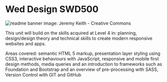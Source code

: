 # Wed Design SWD500
![readme banner](/RepoAssets/MyBanner__0000_DES500.png)
image: Jeremy Keith  - Creative Commons

This unit will build on the skills acquired at Level 4 in: planning, design/design theory and technical skills to create modern responsive websites and apps.

Areas covered: semantic HTML 5 markup, presentation layer styling using CSS3, interactive behaviours with JavaScript, responsive and mobile first design methods, media queries and an introduction to frameworks such as Foundation and Bootstrap and an overview of pre-processing with SASS, Version Control with GIT and GitHub
